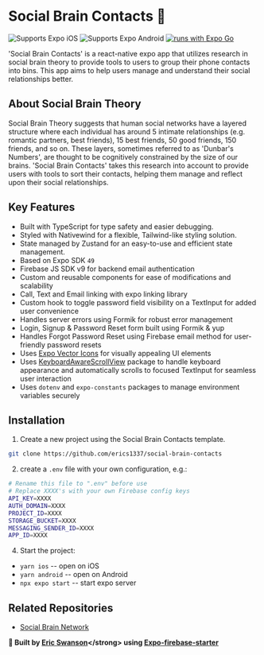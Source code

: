 # Social Brain Contacts 🧠

![Supports Expo iOS](https://img.shields.io/badge/iOS-4630EB.svg?style=flat-square&logo=APPLE&labelColor=999999&logoColor=fff)
![Supports Expo Android](https://img.shields.io/badge/Android-4630EB.svg?style=flat-square&logo=ANDROID&labelColor=A4C639&logoColor=fff)
[![runs with Expo Go](https://img.shields.io/badge/Runs%20with%20Expo%20Go-4630EB.svg?style=flat-square&logo=EXPO&labelColor=f3f3f3&logoColor=000)](https://expo.dev/client)

'Social Brain Contacts' is a react-native expo app that utilizes research in social brain theory to provide tools to users to group their phone contacts into bins. This app aims to help users manage and understand their social relationships better.

## About Social Brain Theory

Social Brain Theory suggests that human social networks have a layered structure where each individual has around 5 intimate relationships (e.g. romantic partners, best friends), 15 best friends, 50 good friends, 150 friends, and so on. These layers, sometimes referred to as 'Dunbar's Numbers', are thought to be cognitively constrained by the size of our brains. 'Social Brain Contacts' takes this research into account to provide users with tools to sort their contacts, helping them manage and reflect upon their social relationships.

## Key Features

- Built with TypeScript for type safety and easier debugging.
- Styled with Nativewind for a flexible, Tailwind-like styling solution.
- State managed by Zustand for an easy-to-use and efficient state management.
- Based on Expo SDK `49`
- Firebase JS SDK v9 for backend email authentication
- Custom and reusable components for ease of modifications and scalability
- Call, Text and Email linking with expo linking library
- Custom hook to toggle password field visibility on a TextInput for added user convenience
- Handles server errors using Formik for robust error management
- Login, Signup & Password Reset form built using Formik & yup
- Handles Forgot Password Reset using Firebase email method for user-friendly password resets
- Uses [Expo Vector Icons](https://icons.expo.fyi/) for visually appealing UI elements
- Uses [KeyboardAwareScrollView](https://github.com/APSL/react-native-keyboard-aware-scroll-view) package to handle keyboard appearance and automatically scrolls to focused TextInput for seamless user interaction
- Uses `dotenv` and `expo-constants` packages to manage environment variables securely


## Installation

1. Create a new project using the Social Brain Contacts template.

```bash
git clone https://github.com/erics1337/social-brain-contacts
```

2. create a `.env` file with your own configuration, e.g.:

```bash
# Rename this file to ".env" before use
# Replace XXXX's with your own Firebase config keys
API_KEY=XXXX
AUTH_DOMAIN=XXXX
PROJECT_ID=XXXX
STORAGE_BUCKET=XXXX
MESSAGING_SENDER_ID=XXXX
APP_ID=XXXX
```

4. Start the project:

- `yarn ios` -- open on iOS
- `yarn android` -- open on Android
- `npx expo start` -- start expo server

<!-- ## Screens

Main screens:

- Login
- Signup
- Forgot password
- Home

[Add Screenshots of 'Social Brain Contacts' here] -->

## Related Repositories

- [Social Brain Network](https://github.com/Erics1337/social-brain-network)


<strong>🌟 Built by [Eric Swanson]('https://ericsdevportfolio.com')</strong> using [Expo-firebase-starter](https://github.com/expo-community/expo-firebase-starter)
